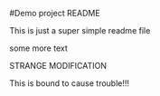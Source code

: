 #Demo project README

This is just a super simple readme file

some more text


STRANGE MODIFICATION

This is bound to cause trouble!!!